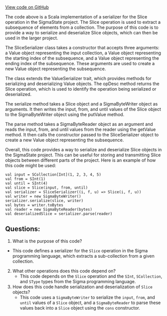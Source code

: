 [View code on GitHub](sigmastate-interpreterhttps://github.com/ScorexFoundation/sigmastate-interpreter/interpreter/shared/src/main/scala/sigmastate/serialization/transformers/SliceSerializer.scala)

The code above is a Scala implementation of a serializer for the Slice operation in the SigmaState project. The Slice operation is used to extract a subsequence of elements from a collection. The purpose of this code is to provide a way to serialize and deserialize Slice objects, which can then be used in the larger project.

The SliceSerializer class takes a constructor that accepts three arguments: a Value object representing the input collection, a Value object representing the starting index of the subsequence, and a Value object representing the ending index of the subsequence. These arguments are used to create a new Value object representing the subsequence.

The class extends the ValueSerializer trait, which provides methods for serializing and deserializing Value objects. The opDesc method returns the Slice operation, which is used to identify the operation being serialized or deserialized.

The serialize method takes a Slice object and a SigmaByteWriter object as arguments. It then writes the input, from, and until values of the Slice object to the SigmaByteWriter object using the putValue method.

The parse method takes a SigmaByteReader object as an argument and reads the input, from, and until values from the reader using the getValue method. It then calls the constructor passed to the SliceSerializer object to create a new Value object representing the subsequence.

Overall, this code provides a way to serialize and deserialize Slice objects in the SigmaState project. This can be useful for storing and transmitting Slice objects between different parts of the project. Here is an example of how this code might be used:

```
val input = SCollection[Int](1, 2, 3, 4, 5)
val from = SInt(1)
val until = SInt(4)
val slice = Slice(input, from, until)
val serializer = SliceSerializer((i, f, u) => Slice(i, f, u))
val writer = new SigmaByteWriter()
serializer.serialize(slice, writer)
val bytes = writer.toBytes
val reader = new SigmaByteReader(bytes)
val deserializedSlice = serializer.parse(reader)
```
## Questions: 
 1. What is the purpose of this code?
   - This code defines a serializer for the `Slice` operation in the Sigma programming language, which extracts a sub-collection from a given collection.
2. What other operations does this code depend on?
   - This code depends on the `Slice` operation and the `SInt`, `SCollection`, and `SType` types from the Sigma programming language.
3. How does this code handle serialization and deserialization of `Slice` objects?
   - This code uses a `SigmaByteWriter` to serialize the `input`, `from`, and `until` values of a `Slice` object, and a `SigmaByteReader` to parse these values back into a `Slice` object using the `cons` constructor.